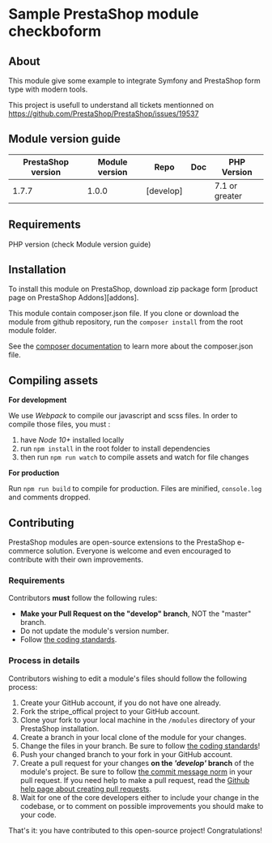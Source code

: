 # Sample PrestaShop module checkboform

## About

This module give some example to integrate Symfony and PrestaShop form type with modern tools.

This project is usefull to understand all tickets mentionned on https://github.com/PrestaShop/PrestaShop/issues/19537

## Module version guide

| PrestaShop version | Module version |  Repo               | Doc                |  PHP Version |
|--------------------|----------------|---------------------|--------------------|--------------|
|  1.7.7             | 1.0.0          |  [develop]          |                    |   7.1 or greater    |

## Requirements

PHP version (check Module version guide)


## Installation

To install this module on PrestaShop, download zip package form [product page on PrestaShop Addons][addons].

This module contain composer.json file. If you clone or download the module from github
repository, run the ```composer install``` from the root module folder.

See the [composer documentation][composer-doc] to learn more about the composer.json file.


## Compiling assets
**For development**

We use _Webpack_ to compile our javascript and scss files.
In order to compile those files, you must :
1. have _Node 10+_ installed locally
2. run `npm install` in the root folder to install dependencies
3. then run `npm run watch` to compile assets and watch for file changes

**For production**

Run `npm run build` to compile for production.
Files are minified, `console.log` and comments dropped.

## Contributing

PrestaShop modules are open-source extensions to the PrestaShop e-commerce solution. Everyone is welcome and even encouraged to contribute with their own improvements.


### Requirements

Contributors **must** follow the following rules:

* **Make your Pull Request on the "develop" branch**, NOT the "master" branch.
* Do not update the module's version number.
* Follow [the coding standards][1].

### Process in details

Contributors wishing to edit a module's files should follow the following process:

1. Create your GitHub account, if you do not have one already.
2. Fork the stripe_offical project to your GitHub account.
3. Clone your fork to your local machine in the ```/modules``` directory of your PrestaShop installation.
4. Create a branch in your local clone of the module for your changes.
5. Change the files in your branch. Be sure to follow [the coding standards][1]!
6. Push your changed branch to your fork in your GitHub account.
7. Create a pull request for your changes **on the _'develop'_ branch** of the module's project. Be sure to follow [the commit message norm][2] in your pull request. If you need help to make a pull request, read the [Github help page about creating pull requests][3].
8. Wait for one of the core developers either to include your change in the codebase, or to comment on possible improvements you should make to your code.

That's it: you have contributed to this open-source project! Congratulations!

[1]: https://devdocs.prestashop.com/1.7/development/coding-standards/
[2]: http://doc.prestashop.com/display/PS16/How+to+write+a+commit+message
[3]: https://help.github.com/articles/using-pull-requests
[4]: https://support.stripe.com/questions/upgrade-your-stripe-integration-from-tls-1-0-to-tls-1-2
[composer-doc]: https://getcomposer.org/doc/04-schema.md
